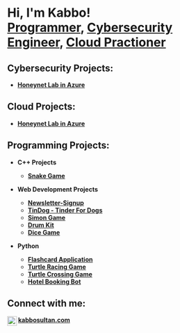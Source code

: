 <h1>Hi, I'm Kabbo!<br/><a href="https://www.linkedin.com/in/kabbo-sultan-27692729b/">Programmer</a>, <a href="https://www.linkedin.com/in/kabbo-sultan-27692729b/">Cybersecurity Engineer</a>,  <a href="https://www.linkedin.com/in/kabbo-sultan-27692729b/">Cloud Practioner</a></h1>
<h2> Cybersecurity Projects:</h2>

- <b>[Honeynet Lab in Azure](https://github.com/robinflew/Cloud-SOC/tree/main)</b>

<h2> Cloud Projects:</h2>

- <b>[Honeynet Lab in Azure](https://github.com/robinflew/Cloud-SOC/tree/main)</b>
<h2> Programming Projects:</h2>

- <b>C++ Projects<b/>

  - [Snake Game](https://github.com/robinflew/Newsletter-Signup](https://github.com/robinflew/snakegame-ChiliFramework))

- <b>Web Development Projects</b>

  - [Newsletter-Signup](https://github.com/robinflew/Newsletter-Signup)
  - [TinDog - Tinder For Dogs](https://github.com/robinflew/tindog-TinderForDogs)
  - [Simon Game](https://github.com/robinflew/Simon-Game)
  - [Drum Kit](https://github.com/robinflew/Drum-Kit)
  - [Dice Game](https://github.com/robinflew/Dicee-Game)
    
- <b>Python</b>

  - [Flashcard Application](https://github.com/robinflew/flash-card)
  - [Turtle Racing Game](https://github.com/robinflew/TurtleRacing)
  - [Turtle Crossing Game](https://github.com/robinflew/Turtle-Crossing)
  - [Hotel Booking Bot](https://github.com/robinflew/Hotel-Booking)
    


<h2> Connect with me:</h2>


[<img align="left" alt="KabboSultan | LinkedIn" width="22px" src="https://cdn.jsdelivr.net/npm/simple-icons@v3/icons/linkedin.svg" />][linkedin]

[linkedin]: https://www.linkedin.com/in/kabbo-sultan-27692729b/
<a href="https://www.kabbosultan.com">kabbosultan.com</a>

<!--
**joshmadakor1/joshmadakor1** is a ✨ _special_ ✨ repository because its `README.md` (this file) appears on your GitHub profile.

Here are some ideas to get you started:

- 🔭 I’m currently working on ...
- 🌱 I’m currently learning ...
- 👯 I’m looking to collaborate on ...
- 🤔 I’m looking for help with ...
- 💬 Ask me about ...
- 📫 How to reach me: ...
- 😄 Pronouns: ...
- ⚡ Fun fact: ...
-->

